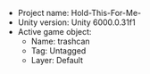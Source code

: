 <!-- UNITY CODE ASSIST INSTRUCTIONS START -->
- Project name: Hold-This-For-Me-
- Unity version: Unity 6000.0.31f1
- Active game object:
  - Name: trashcan
  - Tag: Untagged
  - Layer: Default
<!-- UNITY CODE ASSIST INSTRUCTIONS END -->